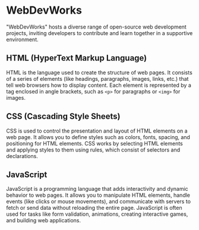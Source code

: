 # WebDevWorks
 "WebDevWorks" hosts a diverse range of open-source web development projects, inviting developers to contribute and learn together in a supportive environment.
## HTML (HyperText Markup Language)
HTML is the language used to create the structure of web pages. It consists of a series of elements (like headings, paragraphs, images, links, etc.) that tell web browsers how to display content. Each element is represented by a tag enclosed in angle brackets, such as `<p>` for paragraphs or `<img>` for images.
## CSS (Cascading Style Sheets)
CSS is used to control the presentation and layout of HTML elements on a web page. It allows you to define styles such as colors, fonts, spacing, and positioning for HTML elements. CSS works by selecting HTML elements and applying styles to them using rules, which consist of selectors and declarations.
## JavaScript
JavaScript is a programming language that adds interactivity and dynamic behavior to web pages. It allows you to manipulate HTML elements, handle events (like clicks or mouse movements), and communicate with servers to fetch or send data without reloading the entire page. JavaScript is often used for tasks like form validation, animations, creating interactive games, and building web applications.

